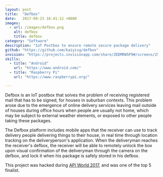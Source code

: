 ```yaml
---
layout: post
title:  "Defbox"
date:   2017-09-23 16:41:12 +0800
images:
  - url: /images/defbox.png
    alt: defbox
    title: defbox
category: "Software"
description: "IoT Postbox to ensure remote secure package delivery"
github: "https://github.com/kaiyisg/defbox"
invision: "https://projects.invisionapp.com/share/ZEDMRW5P9#/screens/254935164"
skills:
  - title: "Android"
    url: "https://www.android.com/"
  - title: "Raspberry Pi"
    url: "https://www.raspberrypi.org/"

---
```


Defbox is an IoT postbox that solves the problem of receiving registered mail that has to be signed, for houses in suburban contexts. This problem arose due to the emergence of online delivery services leaving mail outside of houses during office hours when people are usually not home, which may be subject to external weather elements, or exposed to other people taking these packages.

The Defbox platform includes mobile apps that the receiver can use to track delivery people delivering things to their house, in real time through location tracking on the deliveryperson's application. When the deliveryman reaches the receiver's defbox, the receiver will be able to remotely unlock the box upon visual confirmation of the deliveryman through the camera on the defbox, and lock it when his package is safely stored in his defbox.

This project was hacked during [API World 2017](http://apiworld.co/hackathon/), and was one of the top 5 finalist.
